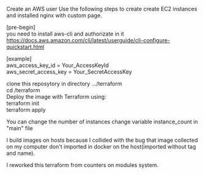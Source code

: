 Create an AWS user
Use the following steps to create create EC2 instances and installed nginx with custom page.


[pre-begin]\
you need to install aws-cli and authorizate in it
https://docs.aws.amazon.com/cli/latest/userguide/cli-configure-quickstart.html


[example]\
aws_access_key_id = Your_AccessKeyId\
aws_secret_access_key = Your_SecretAccessKey

clone this reposytory in directory .../terraform\
cd /terraform\
Deploy the image with Terraform using:\
terraform init\
terraform apply

You can change the number of instances change variable instance_count in "main" file

I build images on hosts because I collided with the bug that image collected on my computer don't imported in docker on the host(imported without tag and name).

I reworked this terraform from counters on modules system.
